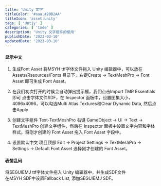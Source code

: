 ```yaml
---
title: 'Unity 文字'
titleColor: '#aaa,#20B2AA'
titleIcon: 'asset:unity'
tags: [ 'Untiy' ]
categories: [ 'Code' ]
description: 'Unity 文字组件的使用'
publishDate: '2023-03-10'
updatedDate: '2023-03-10'
---
```


#### 显示中文
1. 生成Font Asset
将MSYH ttf字体文件拖入 Unity 编辑器中，可以放在 Assets/Rseources/Fonts 目录下，右键Create -> TextMeshPro -> Font Asset 即可生成 Font Asset。

2. 在我们初次打开的时候会自动弹出提示框，我们点击Import TMP Essentials即可
点击字体文件SDF，在 Inspector 面板中，设置图集大小，4096x4096，可以勾选Multi Atlas Textures和Clear Dynamic Data, 然后点击Apply

3. 创建文字组件 Text-TextMeshPro
右键 GameObject -> UI -> Text -> TextMeshPro 创建文字组件，然后在 Inspector 面板中设置文字内容和字体样式。将刚才创建的 Font Asset 拖入 Font Asset 字段中。

4. 设置默认中文
项目顶部 Edit -> Project Settings -> TextMeshPro -> Settings -> Default Font Asset 选择刚才创建的 Font Asset。

#### 表情乱码
将SEGUIEMJ ttf字体文件拖入 Unity 编辑器中，并生成SDF文件  
在MSYH SDF中设置Fallback List, 添加SEGUIEMJ SDF。